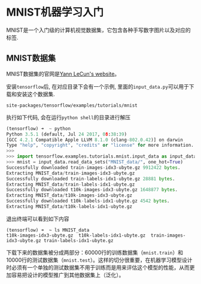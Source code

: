 # MNIST机器学习入门

MNIST是一个入门级的计算机视觉数据集，它包含各种手写数字图片以及对应的标签.

## MNIST数据集

MNIST数据集的官网是[Yann LeCun's website](http://yann.lecun.com/exdb/mnist/)。

安装`tensorflow`后, 在对应目录下会有一个示例, 里面的`input_data.py`可以用于下载和安装这个数据集.

```shell
site-packages/tensorflow/examples/tutorials/mnist
```

执行如下代码, 会在运行`python shell`的目录进行解压

```python
(tensorflow) ➜  ~ python
Python 3.5.1 (default, Jul 24 2017, 08:38:39)
[GCC 4.2.1 Compatible Apple LLVM 8.1.0 (clang-802.0.42)] on darwin
Type "help", "copyright", "credits" or "license" for more information.
>>>
>>> import tensorflow.examples.tutorials.mnist.input_data as input_data
>>> mnist = input_data.read_data_sets("MNIST_data/", one_hot=True)
Successfully downloaded train-images-idx3-ubyte.gz 9912422 bytes.
Extracting MNIST_data/train-images-idx3-ubyte.gz
Successfully downloaded train-labels-idx1-ubyte.gz 28881 bytes.
Extracting MNIST_data/train-labels-idx1-ubyte.gz
Successfully downloaded t10k-images-idx3-ubyte.gz 1648877 bytes.
Extracting MNIST_data/t10k-images-idx3-ubyte.gz
Successfully downloaded t10k-labels-idx1-ubyte.gz 4542 bytes.
Extracting MNIST_data/t10k-labels-idx1-ubyte.gz
```

退出终端可以看到如下内容

```shell
(tensorflow) ➜  ~ ls MNIST_data
t10k-images-idx3-ubyte.gz  t10k-labels-idx1-ubyte.gz  train-images-idx3-ubyte.gz train-labels-idx1-ubyte.gz
```

下载下来的数据集被分成两部分：60000行的训练数据集（`mnist.train`）和10000行的测试数据集（`mnist.test`）。这样的切分很重要，在机器学习模型设计时必须有一个单独的测试数据集不用于训练而是用来评估这个模型的性能，从而更加容易把设计的模型推广到其他数据集上（泛化）。